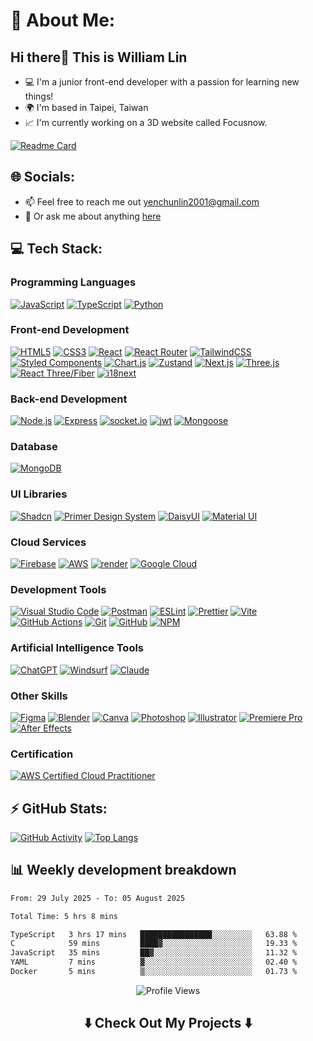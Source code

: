 # 💫 About Me:

## Hi there👋 This is William Lin
- 💻 I'm a junior front-end developer with a passion for learning new things!  
- 🌍 I'm based in Taipei, Taiwan  
- 📈 I'm currently working on a 3D website called Focusnow.

[![Readme Card](https://github-readme-stats.vercel.app/api/pin/?username=JuneLin2001&repo=Focusnow&bg_color=ffffff)](https://github.com/JuneLin2001/Focusnow)

## 🌐 Socials:
- 📫 Feel free to reach me out yenchunlin2001@gmail.com  
- 💬 Or ask me about anything [here](https://github.com/JuneLin2001/JuneLin2001/issues)

## 💻 Tech Stack:

### Programming Languages
[![JavaScript](https://img.shields.io/badge/javascript-%23323330.svg?style=for-the-badge&logo=javascript&logoColor=%23F7DF1E)](https://developer.mozilla.org/en-US/docs/Web/JavaScript)
[![TypeScript](https://img.shields.io/badge/typescript-%23007ACC.svg?style=for-the-badge&logo=typescript&logoColor=white)](https://www.typescriptlang.org/)
[![Python](https://img.shields.io/badge/python-3670A0?style=for-the-badge&logo=python&logoColor=ffdd54)](https://www.python.org/)

### Front-end Development
[![HTML5](https://img.shields.io/badge/html5-%23E34F26.svg?style=for-the-badge&logo=html5&logoColor=white)](https://developer.mozilla.org/en-US/docs/Web/HTML)
[![CSS3](https://img.shields.io/badge/css3-%231572B6.svg?style=for-the-badge&logo=css3&logoColor=white)](https://developer.mozilla.org/en-US/docs/Web/CSS)
[![React](https://img.shields.io/badge/React-%2320232a.svg?style=for-the-badge&logo=react&logoColor=%2361DAFB)](https://reactjs.org/)
[![React Router](https://img.shields.io/badge/React_Router-CA4245?style=for-the-badge&logo=react-router&logoColor=white)](https://reactrouter.com/)
[![TailwindCSS](https://img.shields.io/badge/tailwindcss-%2338B2AC.svg?style=for-the-badge&logo=tailwind-css&logoColor=white)](https://tailwindcss.com/)
[![Styled Components](https://img.shields.io/badge/styled--components-DB7093?style=for-the-badge&logo=styled-components&logoColor=white)](https://styled-components.com/)
[![Chart.js](https://img.shields.io/badge/chartjs-%23ff6384.svg?style=for-the-badge&logo=chart.js&logoColor=white)](https://www.chartjs.org/)
[![Zustand](https://img.shields.io/badge/Zustand-000000?style=for-the-badge&logo=react)](https://zustand-demo.pmnd.rs/)
[![Next.js](https://img.shields.io/badge/next.js-000000?style=for-the-badge&logo=next.js&logoColor=white)](https://nextjs.org/)
[![Three.js](https://img.shields.io/badge/threejs-black?style=for-the-badge&logo=three.js&logoColor=white)](https://threejs.org/)
[![React Three/Fiber](https://img.shields.io/badge/react_three/fiber-61DAFB?style=for-the-badge&logo=react&logoColor=white)](https://docs.pmnd.rs/react-three-fiber/getting-started/introduction)
[![i18next](https://img.shields.io/badge/i18next-26A69A?style=for-the-badge&logo=i18next&logoColor=white)](https://www.i18next.com/)

### Back-end Development
[![Node.js](https://img.shields.io/badge/node.js-43853d?style=for-the-badge&logo=node.js&logoColor=white)](https://nodejs.org/en/)
[![Express](https://img.shields.io/badge/express.js-%23404d59.svg?style=for-the-badge&logo=express&logoColor=%2361DAFB)](https://expressjs.com/)
[![socket.io](https://img.shields.io/badge/socket.io-000000?style=for-the-badge&logo=socket.io&logoColor=white)](https://socket.io/)
[![jwt](https://img.shields.io/badge/jwt-000000?style=for-the-badge&logo=jsonwebtokens&logoColor=white)](https://jwt.io/)
[![Mongoose](https://img.shields.io/badge/Mongoose-5961F9?style=for-the-badge&logo=mongoose&logoColor=white)](https://mongoosejs.com/)

### Database
[![MongoDB](https://img.shields.io/badge/MongoDB-%234ea94b.svg?style=for-the-badge&logo=mongodb&logoColor=white)](https://www.mongodb.com/)

### UI Libraries
[![Shadcn](https://img.shields.io/badge/shadcn/ui-black?style=for-the-badge&logo=shadcnui&logoColor=white)](https://ui.shadcn.com/)
[![Primer Design System](https://img.shields.io/badge/Primer_Design_System-2088ff.svg?style=for-the-badge&logo=github&logoColor=white)](https://primer.style/)
[![DaisyUI](https://img.shields.io/badge/daisyui-5A0EF8?style=for-the-badge&logo=daisyui&logoColor=white)](https://daisyui.com/)
[![Material UI](https://img.shields.io/badge/MUI-%230081CB.svg?style=for-the-badge&logo=mui&logoColor=white)](https://mui.com/)


### Cloud Services
[![Firebase](https://img.shields.io/badge/firebase-a08021?style=for-the-badge&logo=firebase&logoColor=ffcd34)](https://firebase.google.com/)
[![AWS](https://img.shields.io/badge/AWS-%23FF9900.svg?style=for-the-badge&logo=amazonwebservices&logoColor=white)](https://aws.amazon.com/)
[![render](https://img.shields.io/badge/render-black?style=for-the-badge&logo=render&logoColor=white)](https://render.com/)
[![Google Cloud](https://img.shields.io/badge/GoogleCloud-%234285F4.svg?style=for-the-badge&logo=google-cloud&logoColor=white)](https://cloud.google.com/)


### Development Tools
[![Visual Studio Code](https://img.shields.io/badge/Visual%20Studio%20Code-0078d7.svg?style=for-the-badge&logo=visual-studio-code&logoColor=white)](https://code.visualstudio.com/)
[![Postman](https://img.shields.io/badge/Postman-FF6C37?style=for-the-badge&logo=postman&logoColor=white)](https://www.postman.com/)
[![ESLint](https://img.shields.io/badge/ESLint-4B3263?style=for-the-badge&logo=eslint&logoColor=white)](https://eslint.org/)
[![Prettier](https://img.shields.io/badge/prettier-%23F7B93E.svg?style=for-the-badge&logo=prettier&logoColor=black)](https://prettier.io/)
[![Vite](https://img.shields.io/badge/vite-%23646CFF.svg?style=for-the-badge&logo=vite&logoColor=white)](https://vitejs.dev/)
[![GitHub Actions](https://img.shields.io/badge/github%20actions-%232671E5.svg?style=for-the-badge&logo=githubactions&logoColor=white)](https://github.com/features/actions)
[![Git](https://img.shields.io/badge/git-%23F05033.svg?style=for-the-badge&logo=git&logoColor=white)](https://git-scm.com/)
[![GitHub](https://img.shields.io/badge/github-%23121011.svg?style=for-the-badge&logo=github&logoColor=white)](https://github.com/)
[![NPM](https://img.shields.io/badge/NPM-%23CB3837.svg?style=for-the-badge&logo=npm&logoColor=white)](https://www.npmjs.com/)

### Artificial Intelligence Tools
[![ChatGPT](https://img.shields.io/badge/chatGPT-74aa9c?style=for-the-badge&logo=openai&logoColor=white)](https://chat.openai.com/)
[![Windsurf](https://img.shields.io/badge/Windsurf-09B6A2?style=for-the-badge&logo=codeium&logoColor=white)](https://windsurf.com/)
[![Claude](https://img.shields.io/badge/Claude-D97757?style=for-the-badge&logo=claude&logoColor=white)](https://claude.ai/)


### Other Skills
[![Figma](https://img.shields.io/badge/figma-%23F24E1E.svg?style=for-the-badge&logo=figma&logoColor=white)](https://www.figma.com/)
[![Blender](https://img.shields.io/badge/blender-%23F5792A.svg?style=for-the-badge&logo=blender&logoColor=white)](https://www.blender.org/)
[![Canva](https://img.shields.io/badge/Canva-%2300C4CC.svg?style=for-the-badge&logo=Canva&logoColor=white)](https://www.canva.com/)
[![Photoshop](https://img.shields.io/badge/Adobe%20Photoshop-31A8FF?style=for-the-badge&logo=Adobe%20Photoshop&logoColor=black)](https://www.adobe.com/products/photoshop.html)
[![Illustrator](https://img.shields.io/badge/Adobe%20Illustrator-FF9A00?style=for-the-badge&logo=adobe%20illustrator&logoColor=white)](https://www.adobe.com/products/illustrator.html)
[![Premiere Pro](https://img.shields.io/badge/Adobe%20Premiere%20Pro-9999FF?style=for-the-badge&logo=Adobe%20Premiere%20Pro&logoColor=white)](https://www.adobe.com/products/premiere.html)
[![After Effects](https://img.shields.io/badge/Adobe%20after%20affects-CF96FD?style=for-the-badge&logo=Adobe%20after%20effects&logoColor=393665)](https://www.adobe.com/products/aftereffects.html)


### Certification
[![AWS Certified Cloud Practitioner](https://img.shields.io/badge/AWS-Certified%20Cloud%20Practitioner-007FFF.svg?style=for-the-badge&logo=amazonwebservices&logoColor=white&color=007FFF)](https://cp.certmetrics.com/amazon/en/public/verify/credential/dbd555eca6cf4d8f9519656dc392b974)


## ⚡ GitHub Stats:
[![GitHub Activity](https://github-profile-summary-cards.vercel.app/api/cards/stats?username=JuneLin2001)](https://github.com/vn7n24fzkq/github-profile-summary-cards)
[![Top Langs](https://github-readme-stats.vercel.app/api/top-langs/?username=JuneLin2001&layout=compact)](https://github.com/anuraghazra/github-readme-stats)

## 📊 Weekly development breakdown

<!--START_SECTION:waka-->

```txt
From: 29 July 2025 - To: 05 August 2025

Total Time: 5 hrs 8 mins

TypeScript   3 hrs 17 mins   ████████████████░░░░░░░░░   63.88 %
C            59 mins         ████▓░░░░░░░░░░░░░░░░░░░░   19.33 %
JavaScript   35 mins         ██▓░░░░░░░░░░░░░░░░░░░░░░   11.32 %
YAML         7 mins          ▓░░░░░░░░░░░░░░░░░░░░░░░░   02.40 %
Docker       5 mins          ▒░░░░░░░░░░░░░░░░░░░░░░░░   01.73 %
```

<!--END_SECTION:waka-->

<p align="center">
    <img src="https://komarev.com/ghpvc/?username=JuneLin2001&style=for-the-badge&abbreviated=true" alt="Profile Views">
</p>

<h2  align="center">⬇️ Check Out My Projects ⬇️ </h2> 



